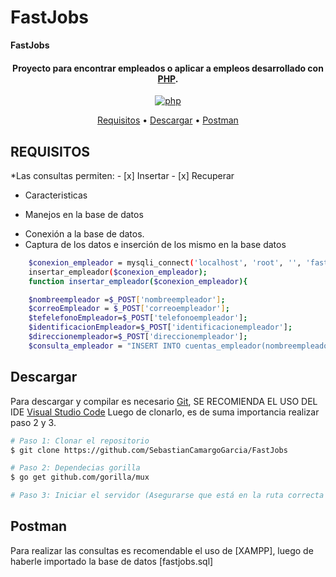 # FastJobs
<!-- # FASTJOBS

# Package


<h1 align="center"><!--  -->
  <b> FastJobs </b>
  <br>
</h1>

<h4 align="center">Proyecto para encontrar empleados o aplicar a empleos desarrollado con  <a href="https://www.php.net/" target="_blank">PHP</a>.</h4>

<p align="center">
  <a href="https://github.com/gorilla/mux">
    <img src="https://upload.wikimedia.org/wikipedia/commons/thumb/2/27/PHP-logo.svg/1200px-PHP-logo.svg.png"
         alt="php">

</a>

</p>
<p align="center">
  <a href="#requisitos">Requisitos</a> •
  <a href="#descargar">Descargar</a> •
  <a href="#postman">Postman</a> 

</p>

## REQUISITOS

*Las consultas permiten:
    - [x] Insertar
    - [x] Recuperar
* Caracteristicas

- Manejos en la base de datos

* Conexión a la base de datos.
* Captura de los datos e inserción de los mismo en la base datos

```bash
    $conexion_empleador = mysqli_connect('localhost', 'root', '', 'fastjobs') or die(mysql_error($mysqli));
    insertar_empleador($conexion_empleador);
    function insertar_empleador($conexion_empleador){

    $nombreempleador =$_POST['nombreempleador'];
    $correoEmpleador = $_POST['correoempleador'];
    $tefelefonoEmpleador=$_POST['telefonoempleador'];
    $identificacionEmpleador=$_POST['identificacionempleador'];
    $direccionempleador=$_POST['direccionempleador'];
    $consulta_empleador = "INSERT INTO cuentas_empleador(nombreempleador, correoempleador, telefonoempleador, identificacionempleador, direccionempleador):}

```
## Descargar

Para descargar y compilar es necesario [Git](https://git-scm.com), SE RECOMIENDA EL USO DEL IDE [Visual Studio Code](https://code.visualstudio.com/)
Luego de clonarlo, es de suma importancia realizar paso 2 y 3.

```bash
# Paso 1: Clonar el repositorio
$ git clone https://github.com/SebastianCamargoGarcia/FastJobs

# Paso 2: Dependecias gorilla 
$ go get github.com/gorilla/mux

# Paso 3: Iniciar el servidor (Asegurarse que está en la ruta correcta del proyecto)
```

## Postman

Para realizar las consultas es recomendable el uso de [XAMPP], luego de haberle importado la base de datos [fastjobs.sql]
